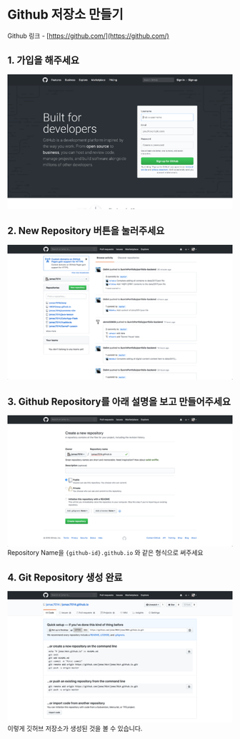 # Github 저장소 만들기

Github 링크 - [https://github.com/](https://github.com/)

## 1. 가입을 해주세요
![alt text](../_img/github.png "Github")

## 2. New Repository 버튼을 눌러주세요
![alt text](../_img/github_repo_1.png "Github Make Repo - 1")

## 3. Github Repository를 아래 설명을 보고 만들어주세요
![alt text](../_img/github_repo_2.png "Github Make Repo - 2")
Repository Name을 `{github-id}.github.io` 와 같은 형식으로 써주세요

## 4. Git Repository 생성 완료
![alt text](../_img/github_repo_3.png "Github Make Repo - 3")
이렇게 깃허브 저장소가 생성된 것을 볼 수 있습니다.
